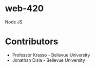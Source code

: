 # web-420
Node JS
# Contributors
- Professor Krasso - Bellevue University
- Jonathan Disla - Bellevue University
